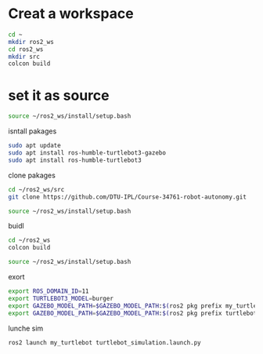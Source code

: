 

# Creat a workspace

```bash
cd ~
mkdir ros2_ws
cd ros2_ws
mkdir src
colcon build
``` 

# set it as source 
```bash
source ~/ros2_ws/install/setup.bash
```
isntall pakages
```bash
sudo apt update
sudo apt install ros-humble-turtlebot3-gazebo
sudo apt install ros-humble-turtlebot3
```
clone pakages
```bash
cd ~/ros2_ws/src
git clone https://github.com/DTU-IPL/Course-34761-robot-autonomy.git
```

```bash
source ~/ros2_ws/install/setup.bash
```

buidl

```bash
cd ~/ros2_ws
colcon build
```

```bash
source ~/ros2_ws/install/setup.bash
```

exort 
```bash
export ROS_DOMAIN_ID=11
export TURTLEBOT3_MODEL=burger
export GAZEBO_MODEL_PATH=$GAZEBO_MODEL_PATH:$(ros2 pkg prefix my_turtlebot)/share/my_turtlebot/models
export GAZEBO_MODEL_PATH=$GAZEBO_MODEL_PATH:$(ros2 pkg prefix turtlebot3_gazebo)/share/turtlebot3_gazebo/models
``` 

lunche sim
```bash
ros2 launch my_turtlebot turtlebot_simulation.launch.py
```


